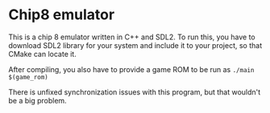 # Chip8 emulator

This is a chip 8 emulator written in C++ and SDL2. To run this, you have to download SDL2 library for your system 
and include it to your project, so that CMake can locate it.

After compiling, you also have to provide a game ROM to be run as `./main $(game_rom)`

There is unfixed synchronization issues with this program, but that wouldn't be a big problem.
